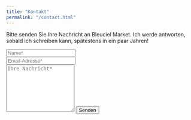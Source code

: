 ```yaml
---
title: "Kontakt"
permalink: "/contact.html"
---
```


<form action="https://formspree.io/f/moqgaygj" method="POST">    
<p>Bitte senden Sie Ihre Nachricht an Bleuciel Market. Ich werde antworten, sobald ich schreiben kann, spätestens in ein paar Jahren!</p>
<div class="form-group row">
<div class="col-md-6">
<input class="form-control" type="text" name="name" placeholder="Name*" required>
</div>
<div class="col-md-6">
<input class="form-control" type="email" name="_replyto" placeholder="Email-Adresse*" required>
</div>
</div>
<textarea rows="8" class="form-control mb-3" name="message" placeholder="Ihre Nachricht*" required></textarea>    
<input class="btn btn-success" type="submit" value="Senden">
</form>
